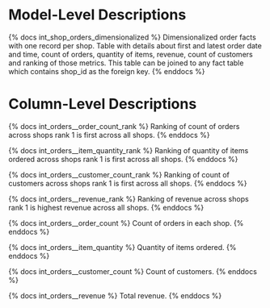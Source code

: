 # Model-Level Descriptions

{% docs int_shop_orders_dimensionalized %}
Dimensionalized order facts with one record per shop. Table with details
about first and latest order date and time, count of orders, quantity of
items, revenue, count of customers and ranking of those metrics. This
table can be joined to any fact table which contains shop_id as the
foreign key.
{% enddocs %}

# Column-Level Descriptions

{% docs int_orders__order_count_rank %}
Ranking of count of orders across shops
rank 1 is first across all shops.
{% enddocs %}

{% docs int_orders__item_quantity_rank %}
Ranking of quantity of items ordered across shops
rank 1 is first across all shops.
{% enddocs %}

{% docs int_orders__customer_count_rank %}
Ranking of count of customers across shops
rank 1 is first across all shops.
{% enddocs %}

{% docs int_orders__revenue_rank %}
Ranking of revenue across shops
rank 1 is highest revenue across all shops.
{% enddocs %}

{% docs int_orders__order_count %}
Count of orders in each shop.
{% enddocs %}

{% docs int_orders__item_quantity %}
Quantity of items ordered.
{% enddocs %}

{% docs int_orders__customer_count %}
Count of customers.
{% enddocs %}

{% docs int_orders__revenue %}
Total revenue.
{% enddocs %}
